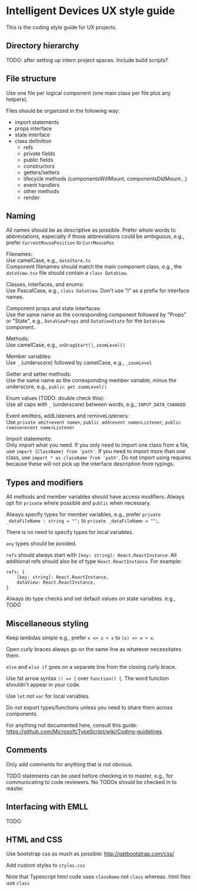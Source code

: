Intelligent Devices UX style guide
====================================================

This is the coding style guide for UX projects. 

Directory hierarchy 
--------------

TODO: after setting up intern project spaces. Include build scripts?


File structure
--------------
Use one file per logical component (one main class per file plus any helpers).

Files should be organized in the following way:
* import statements
* props interface
* state interface
* class definition
    * refs
    * private fields
    * public fields
    * constructors
    * getters/setters
    * lifecycle methods (componentsWillMount, componentsDidMount...)
    * event handlers
    * other methods
    * render

Naming
--------------
All names should be as descriptive as possible. Prefer whole words to abbreviations, especially if those abbreviations could be ambiguous, e.g., prefer `CurrentMousePosition` to `CurrMousePos`

Filenames:  
Use camelCase, e.g., `dataStore.ts`  
Component filenames should match the main component class, e.g., the `dataView.tsx` file should contain a `class DataView`.

Classes, interfaces, and enums:  
Use PascalCase, e.g., `class DataView`. 
Don't use "I" as a prefix for interface names.

Component props and state interfaces:  
Use the same name as the corresponding component followed by "Props" or "State", e.g., `DataViewProps` and `DataViewState` for the `DataView` component.

Methods:  
Use camelCase, e.g., `onDragStart()`, `zoomLevel()`

Member variables:  
Use `_` (underscore) followed by camelCase, e.g., `_zoomLevel`

Getter and setter methods:  
Use the same name as the corresponding member variable, minus the underscore, e.g., `public get zoomLevel()`

Enum values (TODO: double check this):  
Use all caps with `_` (underscore) between words, e.g., `INPUT_DATA_CHANGED`

Event emitters, addListeners and removeListeners:  
Use `private emit<event name>`, `public add<event name>Listener`, `public remove<event name>Listener`

Import statements:  
Only import what you need. If you only need to import one class from a file, use `import {ClassName} from 'path'`. If you need to import more than one class, use `import * as className from 'path'`. Do not import using requires because these will not pick up the interface description from typings.


Types and modifiers
--------------
All methods and member variables should have access modifiers. Always opt for `private` where possible and `public` when necessary.

Always specify types for member variables, e.g., prefer `private _dataFileName : string = "";` to `private _dataFileName = "";`.

There is no need to specify types for local variables.

 `any` types should be avoided.

`refs` should always start with `[key: string]: React.ReactInstance`. All additional refs should also be of type `React.ReactInstance`. For example:

    refs: {
        [key: string]: React.ReactInstance,
        dataView: React.ReactInstance,
    }

Always do type checks and set default values on state variables. e.g., TODO


Miscellaneous styling
-------

Keep lambdas simple e.g., prefer `x => x + x` to `(x) => x + x`.

Open curly braces always go on the same line as whatever necessitates them.

`else` and `else if` goes on a separate line from the closing curly brace.

Use fat arrow syntax `() => {` over `function() {`. The word function shouldn't appear in your code.

Use `let` not `var` for local variables.

Do not export types/functions unless you need to share them across components.

For anything not documented here, consult this guide: https://github.com/Microsoft/TypeScript/wiki/Coding-guidelines


Comments
-------

Only add comments for anything that is not obvious.

TODO statements can be used before checking in to master, e.g., for communicating to code reviewers. No TODOs should be checked in to master.


Interfacing with EMLL
-------

TODO


HTML and CSS
--------

Use bootstrap css as much as possible: http://getbootstrap.com/css/

Add custom styles to `styles.css`

Note that Typescript html code uses `className` not `class` whereas .html files use `class`

